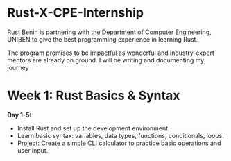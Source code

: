 # Rust-X-CPE-Internship
Rust Benin is partnering with the Department of Computer Engineering, UNIBEN to give the best programming experience in learning Rust.

The program promises to be impactful as wonderful and industry-expert mentors are already on ground. I will  be writing and documenting my journey

# Week 1: Rust Basics & Syntax
**Day 1-5:**

- Install Rust and set up the development environment.
- Learn basic syntax: variables, data types, functions, conditionals, loops.
- Project: Create a simple CLI calculator to practice basic operations and user input.
